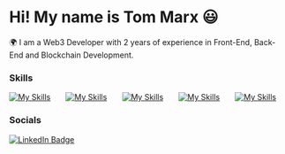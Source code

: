 Hi! My name is Tom Marx 😃
========================================================================================================================================

🌍 I am a Web3 Developer with 2 years of experience in Front-End, Back-End and Blockchain Development.
<br/>

### Skills

[![My Skills](https://skillicons.dev/icons?i=js,ts,solidity)](https://skillicons.dev) &nbsp;&nbsp;&nbsp;&nbsp;&nbsp; [![My Skills](https://skillicons.dev/icons?i=react,next,wordpress)](https://skillicons.dev) &nbsp;&nbsp;&nbsp;&nbsp;&nbsp; [![My Skills](https://skillicons.dev/icons?i=express,nodejs,mongodb)](https://skillicons.dev) &nbsp;&nbsp;&nbsp;&nbsp;&nbsp; [![My Skills](https://skillicons.dev/icons?i=tailwind,figma,threejs)](https://skillicons.dev) &nbsp;&nbsp;&nbsp;&nbsp;&nbsp; [![My Skills](https://skillicons.dev/icons?i=ipfs,vite)](https://skillicons.dev)
<br/>

### Socials

<div id="badges">
  <a href="https://www.linkedin.com/in/tommarxdev/">
    <img src="https://img.shields.io/badge/LinkedIn-blue?style=for-the-badge&logo=linkedin&logoColor=white" alt="LinkedIn Badge"/>
  </a>
</div>

